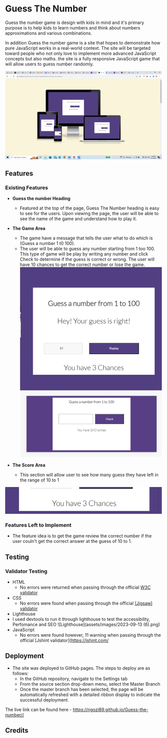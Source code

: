 # Guess The Number

Guess the number game is design with kids in mind and it's primary purpose is to help kids to learn numbers and think about numbers approximations and various combinations.

In addition Guess the number game is a site that hopes to demonstrate how pure JavaScript works in a real-world context. The site will be targeted toward people who not only love to implement more advanced JavaScript concepts but also maths. the site is a fully responsive JavaScript game that will allow users to guess number randomly.

![Responsive Mockup](assets/images/amiResoponsive.png)

## Features

### Existing Features

- __Guess the number Heading__

  - Featured at the top of the page, Guess The Number heading is easy to see for the users. Upon viewing the page, the user will be able to see the name of the game and understand how to play it.

- __The Game Area__

  - The game have a message that tells the user what to do which is (Guess a number 1 t0 100).
  - The user will be able to guess any number starting from 1 too 100. This type of game will be play by writing any number and click Check to determine if the guess is correct or wrong. The user will have 10 chances to get the correct number or lose the game.
![Game](assets/images/yourguessiscorrect.jpg)
![Game](assets/images/guessnumber.jpg)

- __The Score Area__

  - This section will allow user to see how many guess they have left in the range of 10 to 1

![score](assets/images/chances.jpg)

### Features Left to Implement

- The feature idea is to get the game review the correct number if the user couln't get the correct answer at the guess of 10 to 1.

## Testing

### Validator Testing

- HTML
  - No errors were returned when passing through the official [W3C validator](https://validator.w3.org/nu/#textarea)
- CSS
  - No errors were found when passing through the official [(Jigsaw) validator](https://jigsaw.w3.org/css-validator/validator)
- Lighthouse
- I used devtools to run it through lighthouse to test the accessibility, Perfomance and SEO ![Lighthouse](assets/images/2023-09-13 (6).png)
- JavaScript
  - No errors were found however, 11 warning when passing through the official [Jshint validator](https://jshint.com/

## Deployment

- The site was deployed to GitHub pages. The steps to deploy are as follows:
  - In the GitHub repository, navigate to the Settings tab
  - From the source section drop-down menu, select the Master Branch
  - Once the master branch has been selected, the page will be automatically refreshed with a detailed ribbon display to indicate the successful deployment.

The live link can be found here - <https://ngozi89.github.io/Guess-the-number//>

## Credits
